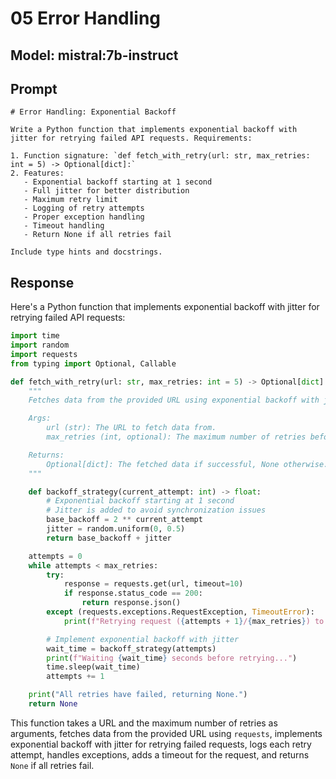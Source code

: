 # 05 Error Handling

## Model: mistral:7b-instruct

## Prompt

```
# Error Handling: Exponential Backoff

Write a Python function that implements exponential backoff with jitter for retrying failed API requests. Requirements:

1. Function signature: `def fetch_with_retry(url: str, max_retries: int = 5) -> Optional[dict]:`
2. Features:
   - Exponential backoff starting at 1 second
   - Full jitter for better distribution
   - Maximum retry limit
   - Logging of retry attempts
   - Proper exception handling
   - Timeout handling
   - Return None if all retries fail

Include type hints and docstrings.

```

## Response

Here's a Python function that implements exponential backoff with jitter for retrying failed API requests:

```python
import time
import random
import requests
from typing import Optional, Callable

def fetch_with_retry(url: str, max_retries: int = 5) -> Optional[dict]:
    """
    Fetches data from the provided URL using exponential backoff with jitter.

    Args:
        url (str): The URL to fetch data from.
        max_retries (int, optional): The maximum number of retries before giving up. Defaults to 5.

    Returns:
        Optional[dict]: The fetched data if successful, None otherwise.
    """

    def backoff_strategy(current_attempt: int) -> float:
        # Exponential backoff starting at 1 second
        # Jitter is added to avoid synchronization issues
        base_backoff = 2 ** current_attempt
        jitter = random.uniform(0, 0.5)
        return base_backoff + jitter

    attempts = 0
    while attempts < max_retries:
        try:
            response = requests.get(url, timeout=10)
            if response.status_code == 200:
                return response.json()
        except (requests.exceptions.RequestException, TimeoutError):
            print(f"Retrying request ({attempts + 1}/{max_retries}) to {url}")

        # Implement exponential backoff with jitter
        wait_time = backoff_strategy(attempts)
        print(f"Waiting {wait_time} seconds before retrying...")
        time.sleep(wait_time)
        attempts += 1

    print("All retries have failed, returning None.")
    return None
```

This function takes a URL and the maximum number of retries as arguments, fetches data from the provided URL using `requests`, implements exponential backoff with jitter for retrying failed requests, logs each retry attempt, handles exceptions, adds a timeout for the request, and returns `None` if all retries fail.